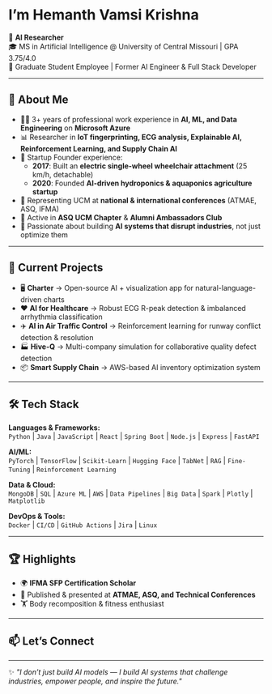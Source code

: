 # I’m Hemanth Vamsi Krishna  

🚀 **AI Researcher**  
🎓 MS in Artificial Intelligence @ University of Central Missouri | GPA 3.75/4.0  
💼 Graduate Student Employee | Former AI Engineer & Full Stack Developer  

---

## 🌟 About Me
- 🧑‍💻 3+ years of professional work experience in **AI, ML, and Data Engineering** on **Microsoft Azure**  
- 📊 Researcher in **IoT fingerprinting, ECG analysis, Explainable AI, Reinforcement Learning, and Supply Chain AI**  
- 🏢 Startup Founder experience:  
  - **2017**: Built an **electric single-wheel wheelchair attachment** (25 km/h, detachable)  
  - **2020**: Founded **AI-driven hydroponics & aquaponics agriculture startup**  
- 📖 Representing UCM at **national & international conferences** (ATMAE, ASQ, IFMA)  
- 🌱 Active in **ASQ UCM Chapter** & **Alumni Ambassadors Club**  
- 🔭 Passionate about building **AI systems that disrupt industries**, not just optimize them  

---

## 🔬 Current Projects
- 🖥️ **Charter** → Open-source AI + visualization app for natural-language-driven charts  
- ❤️ **AI for Healthcare** → Robust ECG R-peak detection & imbalanced arrhythmia classification  
- ✈️ **AI in Air Traffic Control** → Reinforcement learning for runway conflict detection & resolution  
- 🏭 **Hive-Q** → Multi-company simulation for collaborative quality defect detection  
- 📦 **Smart Supply Chain** → AWS-based AI inventory optimization system  

---

## 🛠️ Tech Stack
**Languages & Frameworks:**  
`Python` | `Java` | `JavaScript` | `React` | `Spring Boot` | `Node.js` | `Express` | `FastAPI`  

**AI/ML:**  
`PyTorch` | `TensorFlow` | `Scikit-Learn` | `Hugging Face` | `TabNet` | `RAG` | `Fine-Tuning` | `Reinforcement Learning`  

**Data & Cloud:**  
`MongoDB` | `SQL` | `Azure ML` | `AWS` | `Data Pipelines` | `Big Data` | `Spark` | `Plotly` | `Matplotlib`  

**DevOps & Tools:**  
`Docker` | `CI/CD` | `GitHub Actions` | `Jira` | `Linux`  

---

## 🏆 Highlights
- 🌍 **IFMA SFP Certification Scholar**  
- 📝 Published & presented at **ATMAE, ASQ, and Technical Conferences**
- 🏋️ Body recomposition & fitness enthusiast

---
## 📫 Let’s Connect
---

✨ _"I don’t just build AI models — I build AI systems that challenge industries, empower people, and inspire the future."_  
